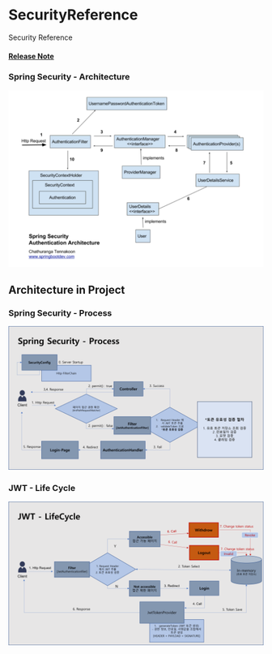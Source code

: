 # SecurityReference
Security Reference
#### [Release Note](RELEASENOTE.md)

### Spring Security - Architecture
![](src/main/resources/static/img/SpringSecurityArchitecture.png)
## Architecture in Project

### Spring Security - Process
![](src/main/resources/static/img/SpringSecurityProcess.png)
### JWT - Life Cycle
![](src/main/resources/static/img/JwtLifeCycle.png)

